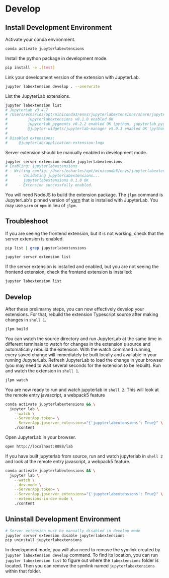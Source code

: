# Develop

## Install Development Environment

Activate your conda environment.

```bash
conda activate jupyterlabextensions
```

Install the python package in development mode.

```bash
pip install -e .[test]
```

Link your development version of the extension with JupyterLab.

```bash
jupyter labextension develop . --overwrite
```

List the JupyterLab extensions.

```bash
jupyter labextension list
# JupyterLab v3.4.7
# /Users/echarles/opt/miniconda3/envs/jupyterlabextensions/share/jupyter/labextensions
#         jupyterlabextensions v0.1.0 enabled OK
#         jupyterlab_pygments v0.2.2 enabled OK (python, jupyterlab_pygments)
#         @jupyter-widgets/jupyterlab-manager v5.0.3 enabled OK (python, jupyterlab_widgets)
#
# Disabled extensions:
#     @jupyterlab/application-extension:logo
```

Server extension should be manually enabled in development mode.

```bash
jupyter server extension enable jupyterlabextensions
# Enabling: jupyterlabextensions
# - Writing config: /Users/echarles/opt/miniconda3/envs/jupyterlabextensions/etc/jupyter
#     - Validating jupyterlabextensions...
#       jupyterlabextensions 0.1.0 OK
#     - Extension successfully enabled.
```

You will need NodeJS to build the extension package. The `jlpm` command is JupyterLab's pinned version of [yarn](https://yarnpkg.com) that is installed with JupyterLab. You may use `yarn` or `npm` in lieu of `jlpm`.

## Troubleshoot

If you are seeing the frontend extension, but it is not working, check that the server extension is enabled.

```bash
pip list | grep jupyterlabextensions
```

```bash
jupyter server extension list
```

If the server extension is installed and enabled, but you are not seeing the frontend extension, check the frontend extension is installed:

```bash
jupyter labextension list
```

## Develop

After these prelimarny steps, you can now effectively develop your extensions. For that, rebuild the extension Typescript source after making changes in `shell 1`.

```bash
jlpm build
```

You can watch the source directory and run JupyterLab at the same time in different terminals to watch for changes in the extension's source and automatically rebuild the extension. With the watch command running, every saved change will immediately be built locally and available in your running JupyterLab. Refresh JupyterLab to load the change in your browser (you may need to wait several seconds for the extension to be rebuilt). Run and watch the extension in `shell 1`.

```bash
jlpm watch
```

You are now ready to run and watch jupyterlab in `shell 2`. This will look at the remote entry javascript, a webpack5 feature

```bash
conda activate jupyterlabextensions && \
  jupyter lab \
    --watch \
    --ServerApp.token= \
    --ServerApp.jpserver_extensions="{'jupyterlabextensions': True}" \
    ./content
```

Open JupyterLab in your browser.

```bash
open http://localhost:8888/lab
```

If you have built jupyterlab from source, run and watch jupyterlab in `shell 2` and look at the remote entry javascript, a webpack5 feature.

```bash
conda activate jupyterlabextensions && \
  jupyter lab \
    --watch \
    --dev-mode \
    --ServerApp.token= \
    --ServerApp.jpserver_extensions="{'jupyterlabextensions': True}" \
    --extensions-in-dev-mode \
    ./content
```

## Uninstall Development Environment

```bash
# Server extension must be manually disabled in develop mode
jupyter server extension disable jupyterlabextensions
pip uninstall jupyterlabextensions
```

In development mode, you will also need to remove the symlink created by `jupyter labextension develop` command. To find its location, you can run `jupyter labextension list` to figure out where the `labextensions` folder is located. Then you can remove the symlink named `jupyterlabextensions` within that folder.
